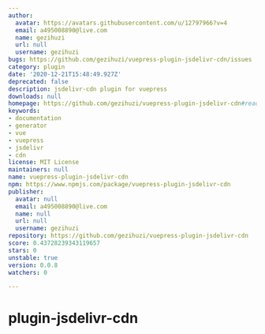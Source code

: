 ```yaml
---
author:
  avatar: https://avatars.githubusercontent.com/u/12797966?v=4
  email: a495008890@live.com
  name: gezihuzi
  url: null
  username: gezihuzi
bugs: https://github.com/gezihuzi/vuepress-plugin-jsdelivr-cdn/issues
category: plugin
date: '2020-12-21T15:48:49.927Z'
deprecated: false
description: jsdelivr-cdn plugin for vuepress
downloads: null
homepage: https://github.com/gezihuzi/vuepress-plugin-jsdelivr-cdn#readme
keywords:
- documentation
- generator
- vue
- vuepress
- jsdelivr
- cdn
license: MIT License
maintainers: null
name: vuepress-plugin-jsdelivr-cdn
npm: https://www.npmjs.com/package/vuepress-plugin-jsdelivr-cdn
publisher:
  avatar: null
  email: a495008890@live.com
  name: null
  url: null
  username: gezihuzi
repository: https://github.com/gezihuzi/vuepress-plugin-jsdelivr-cdn
score: 0.43728239343119657
stars: 0
unstable: true
version: 0.0.8
watchers: 0

---
```


# plugin-jsdelivr-cdn